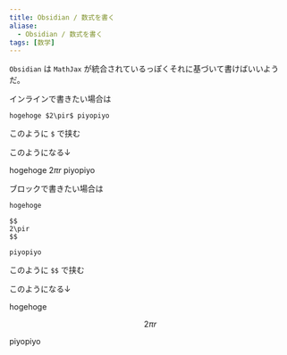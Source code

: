 ```yaml
---
title: Obsidian / 数式を書く
aliase:
  - Obsidian / 数式を書く
tags: [数学]
---
```


`Obsidian` は `MathJax` が統合されているっぽくそれに基づいて書けばいいようだ。

インラインで書きたい場合は

```
hogehoge $2\pir$ piyopiyo
```

このように `$` で挟む

このようになる↓

hogehoge $2\pi r$ piyopiyo



ブロックで書きたい場合は

```
hogehoge

$$
2\pir
$$

piyopiyo
```

このように `$$` で挟む

このようになる↓


hogehoge

$$
2\pi r
$$

piyopiyo





